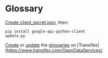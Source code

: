 # Glossary

[Create client_secret.json](https://developers.google.com/sheets/api/quickstart/python), then:

    pip install google-api-python-client
    update.py

[Create](https://docs.transifex.com/setup/glossary/uploading-an-existing-glossary#uploading-your-csv-file) or [update](https://docs.transifex.com/setup/glossary/uploading-an-existing-glossary#uploading-your-csv-file) the [glossaries](/glossaries) on [Transifex](https://www.transifex.com/OpenDataServices/.
